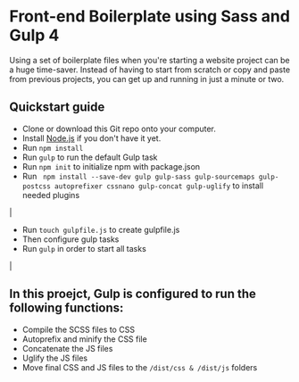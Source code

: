 # Front-end Boilerplate using Sass and Gulp 4

Using a set of boilerplate files when you're starting a website project can be a huge time-saver. Instead of having to start from scratch or copy and paste from previous projects, you can get up and running in just a minute or two.

## Quickstart guide

* Clone or download this Git repo onto your computer.
* Install [Node.js](https://nodejs.org/en/) if you don't have it yet.
* Run `npm install`
* Run `gulp` to run the default Gulp task
* Run `npm init` to initialize npm with package.json
* Run ` npm install --save-dev gulp gulp-sass gulp-sourcemaps gulp-postcss autoprefixer cssnano gulp-concat gulp-uglify`
  to install needed plugins
  
|
* Run `touch gulpfile.js` to create gulpfile.js
* Then configure gulp tasks  
* Run `gulp` in order to start all tasks 

|

## In this proejct, Gulp is configured to run the following functions:

* Compile the SCSS files to CSS
* Autoprefix and minify the CSS file
* Concatenate the JS files
* Uglify the JS files
* Move final CSS and JS files to the `/dist/css & /dist/js` folders
 
